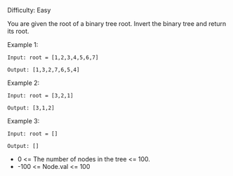 Difficulty: Easy

You are given the root of a binary tree root. Invert the binary tree and return its root.

Example 1:
```
Input: root = [1,2,3,4,5,6,7]

Output: [1,3,2,7,6,5,4]
```
Example 2:
```
Input: root = [3,2,1]

Output: [3,1,2]
```
Example 3:
```
Input: root = []

Output: []
```
* 0 <= The number of nodes in the tree <= 100.
* -100 <= Node.val <= 100
